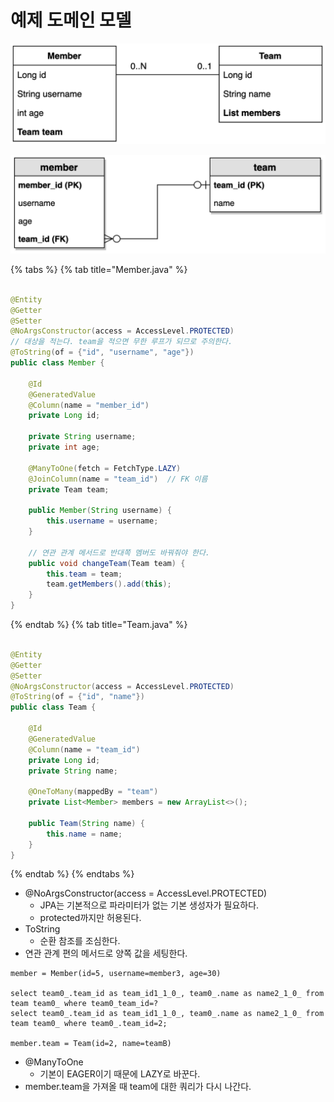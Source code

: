 # 예제 도메인 모델

![](../../.gitbook/assets/kimyounghan-spring-data-jpa/01/screenshot%202022-05-07%20오후%203.10.00.png)

![](../../.gitbook/assets/kimyounghan-spring-data-jpa/01/screenshot%202022-05-07%20오후%203.10.15.png)

{% tabs %} {% tab title="Member.java" %}

```java

@Entity
@Getter
@Setter
@NoArgsConstructor(access = AccessLevel.PROTECTED)
// 대상을 적는다. team을 적으면 무한 루프가 되므로 주의한다.
@ToString(of = {"id", "username", "age"})
public class Member {

    @Id
    @GeneratedValue
    @Column(name = "member_id")
    private Long id;

    private String username;
    private int age;

    @ManyToOne(fetch = FetchType.LAZY)
    @JoinColumn(name = "team_id")  // FK 이름
    private Team team;

    public Member(String username) {
        this.username = username;
    }

    // 연관 관계 메서드로 반대쪽 멤버도 바꿔줘야 한다.
    public void changeTeam(Team team) {
        this.team = team;
        team.getMembers().add(this);
    }
}
```

{% endtab %} {% tab title="Team.java" %}

```java

@Entity
@Getter
@Setter
@NoArgsConstructor(access = AccessLevel.PROTECTED)
@ToString(of = {"id", "name"})
public class Team {

    @Id
    @GeneratedValue
    @Column(name = "team_id")
    private Long id;
    private String name;

    @OneToMany(mappedBy = "team")
    private List<Member> members = new ArrayList<>();

    public Team(String name) {
        this.name = name;
    }
}
```

{% endtab %} {% endtabs %}

- @NoArgsConstructor(access = AccessLevel.PROTECTED)
    - JPA는 기본적으로 파라미터가 없는 기본 생성자가 필요하다.
    - protected까지만 허용된다.
- ToString
    - 순환 참조를 조심한다.
- 연관 관계 편의 메서드로 양쪽 값을 세팅한다.

```text
member = Member(id=5, username=member3, age=30)

select team0_.team_id as team_id1_1_0_, team0_.name as name2_1_0_ from team team0_ where team0_team_id=?
select team0_.team_id as team_id1_1_0_, team0_.name as name2_1_0_ from team team0_ where team0_.team_id=2;

member.team = Team(id=2, name=teamB)
```

- @ManyToOne
    - 기본이 EAGER이기 때문에 LAZY로 바꾼다.
- member.team을 가져올 때 team에 대한 쿼리가 다시 나간다. 